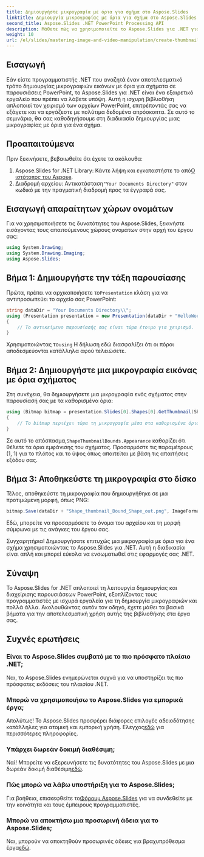 ```yaml
---
title: Δημιουργήστε μικρογραφία με όρια για σχήμα στο Aspose.Slides
linktitle: Δημιουργία μικρογραφίας με όρια για σχήμα στο Aspose.Slides
second_title: Aspose.Slides .NET PowerPoint Processing API
description: Μάθετε πώς να χρησιμοποιείτε το Aspose.Slides για .NET για τη δημιουργία μικρογραφιών εικόνων με καθορισμένα όρια για σχήματα σε παρουσιάσεις PowerPoint. Αυτός ο περιεκτικός οδηγός παρέχει οδηγίες βήμα προς βήμα.
weight: 10
url: /el/slides/mastering-image-and-video-manipulation/create-thumbnail-bounds-shape/
---
```

## Εισαγωγή

Εάν είστε προγραμματιστής .NET που αναζητά έναν αποτελεσματικό τρόπο δημιουργίας μικρογραφιών εικόνων με όρια για σχήματα σε παρουσιάσεις PowerPoint, το Aspose.Slides για .NET είναι ένα εξαιρετικό εργαλείο που πρέπει να λάβετε υπόψη. Αυτή η ισχυρή βιβλιοθήκη απλοποιεί τον χειρισμό των αρχείων PowerPoint, επιτρέποντάς σας να εξάγετε και να εργάζεστε με πολύτιμα δεδομένα απρόσκοπτα. Σε αυτό το σεμινάριο, θα σας καθοδηγήσουμε στη διαδικασία δημιουργίας μιας μικρογραφίας με όρια για ένα σχήμα.

## Προαπαιτούμενα

Πριν ξεκινήσετε, βεβαιωθείτε ότι έχετε τα ακόλουθα:

1.  Aspose.Slides for .NET Library: Κάντε λήψη και εγκαταστήστε το από[Ο ιστότοπος του Aspose](https://releases.aspose.com/slides/net/).
2.  Διαδρομή αρχείου: Αντικατάσταση`"Your Documents Directory"` στον κωδικό με την πραγματική διαδρομή προς τα έγγραφά σας.

## Εισαγωγή απαραίτητων χώρων ονομάτων

Για να χρησιμοποιήσετε τις δυνατότητες του Aspose.Slides, ξεκινήστε εισάγοντας τους απαιτούμενους χώρους ονομάτων στην αρχή του έργου σας:

```csharp
using System.Drawing;
using System.Drawing.Imaging;
using Aspose.Slides;
```

## Βήμα 1: Δημιουργήστε την τάξη παρουσίασης

 Πρώτα, πρέπει να αρχικοποιήσετε το`Presentation` κλάση για να αντιπροσωπεύει το αρχείο σας PowerPoint:

```csharp
string dataDir = "Your Documents Directory\\";
using (Presentation presentation = new Presentation(dataDir + "HelloWorld.pptx"))
{
    // Το αντικείμενο παρουσίασής σας είναι τώρα έτοιμο για χειρισμό.
}
```

 Χρησιμοποιώντας το`using` Η δήλωση εδώ διασφαλίζει ότι οι πόροι αποδεσμεύονται κατάλληλα αφού τελειώσετε.

## Βήμα 2: Δημιουργήστε μια μικρογραφία εικόνας με όρια σχήματος

Στη συνέχεια, θα δημιουργήσετε μια μικρογραφία ενός σχήματος στην παρουσίασή σας με τα καθορισμένα όρια:

```csharp
using (Bitmap bitmap = presentation.Slides[0].Shapes[0].GetThumbnail(ShapeThumbnailBounds.Appearance, 1, 1))
{
    // Το bitmap περιέχει τώρα τη μικρογραφία μέσα στα καθορισμένα όρια.
}
```

 Σε αυτό το απόσπασμα,`ShapeThumbnailBounds.Appearance` καθορίζει ότι θέλετε τα όρια εμφάνισης του σχήματος. Προσαρμόστε τις παραμέτρους (1, 1) για το πλάτος και το ύψος όπως απαιτείται με βάση τις απαιτήσεις εξόδου σας.

## Βήμα 3: Αποθηκεύστε τη μικρογραφία στο δίσκο

Τέλος, αποθηκεύστε τη μικρογραφία που δημιουργήθηκε σε μια προτιμώμενη μορφή, όπως PNG:

```csharp
bitmap.Save(dataDir + "Shape_thumbnail_Bound_Shape_out.png", ImageFormat.Png);
```

Εδώ, μπορείτε να προσαρμόσετε το όνομα του αρχείου και τη μορφή σύμφωνα με τις ανάγκες του έργου σας.

Συγχαρητήρια! Δημιουργήσατε επιτυχώς μια μικρογραφία με όρια για ένα σχήμα χρησιμοποιώντας το Aspose.Slides για .NET. Αυτή η διαδικασία είναι απλή και μπορεί εύκολα να ενσωματωθεί στις εφαρμογές σας .NET.

## Σύναψη

Το Aspose.Slides for .NET απλοποιεί τη λειτουργία δημιουργίας και διαχείρισης παρουσιάσεων PowerPoint, εξοπλίζοντας τους προγραμματιστές με ισχυρά εργαλεία για τη δημιουργία μικρογραφιών και πολλά άλλα. Ακολουθώντας αυτόν τον οδηγό, έχετε μάθει τα βασικά βήματα για την αποτελεσματική χρήση αυτής της βιβλιοθήκης στα έργα σας.

## Συχνές ερωτήσεις

### Είναι το Aspose.Slides συμβατό με το πιο πρόσφατο πλαίσιο .NET;

Ναι, το Aspose.Slides ενημερώνεται συχνά για να υποστηρίζει τις πιο πρόσφατες εκδόσεις του πλαισίου .NET.

### Μπορώ να χρησιμοποιήσω το Aspose.Slides για εμπορικά έργα;

 Απολύτως! Το Aspose.Slides προσφέρει διάφορες επιλογές αδειοδότησης κατάλληλες για ατομική και εμπορική χρήση. Ελεγχος[εδώ](https://purchase.aspose.com/buy) για περισσότερες πληροφορίες.

### Υπάρχει δωρεάν δοκιμή διαθέσιμη;

 Ναί! Μπορείτε να εξερευνήσετε τις δυνατότητες του Aspose.Slides με μια δωρεάν δοκιμή διαθέσιμη[εδώ](https://releases.aspose.com/).

### Πώς μπορώ να λάβω υποστήριξη για το Aspose.Slides;

Για βοήθεια, επισκεφθείτε το[Φόρουμ Aspose.Slides](https://forum.aspose.com/c/slides/11) για να συνδεθείτε με την κοινότητα και τους έμπειρους προγραμματιστές.

### Μπορώ να αποκτήσω μια προσωρινή άδεια για το Aspose.Slides;

 Ναι, μπορούν να αποκτηθούν προσωρινές άδειες για βραχυπρόθεσμα έργα[εδώ](https://purchase.aspose.com/temporary-license/).